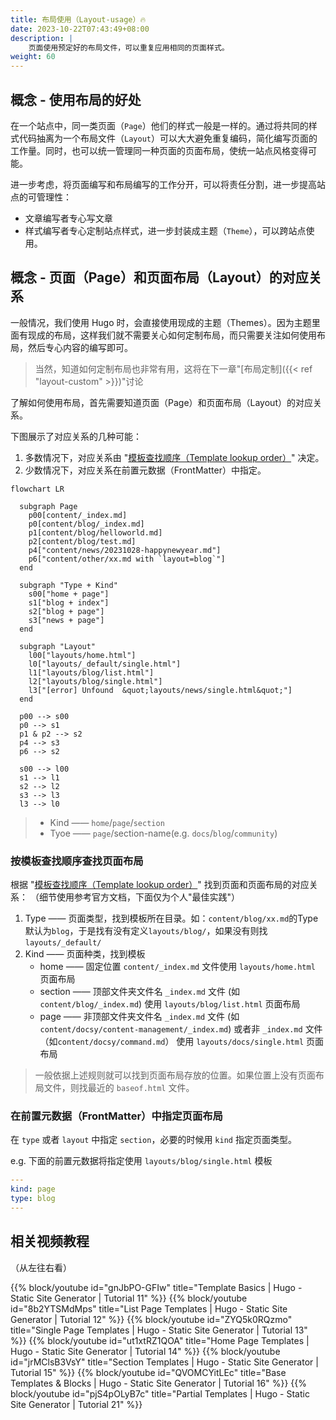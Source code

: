 ```yaml
---
title: 布局使用（Layout-usage）🔥
date: 2023-10-22T07:43:49+08:00
description: |
    页面使用预定好的布局文件，可以重复应用相同的页面样式。
weight: 60
---
```


[模板查找顺序（Template lookup order）]: https://gohugo.io/templates/lookup-order/

## 概念 - 使用布局的好处

在一个站点中，同一类页面（`Page`）他们的样式一般是一样的。通过将共同的样式代码抽离为一个布局文件（`Layout`）可以大大避免重复编码，简化编写页面的工作量。同时，也可以统一管理同一种页面的页面布局，使统一站点风格变得可能。

进一步考虑，将页面编写和布局编写的工作分开，可以将责任分割，进一步提高站点的可管理性：

+ 文章编写者专心写文章
+ 样式编写者专心定制站点样式，进一步封装成主题（`Theme`），可以跨站点使用。

## 概念 - 页面（Page）和页面布局（Layout）的对应关系

一般情况，我们使用 Hugo 时，会直接使用现成的主题（Themes）。因为主题里面有现成的布局，这样我们就不需要关心如何定制布局，而只需要关注如何使用布局，然后专心内容的编写即可。

> 当然，知道如何定制布局也非常有用，这将在下一章"[布局定制]({{< ref "layout-custom" >}})"讨论

了解如何使用布局，首先需要知道页面（Page）和页面布局（Layout）的对应关系。

下图展示了对应关系的几种可能：

1. 多数情况下，对应关系由 "[模板查找顺序（Template lookup order）][]" 决定。
1. 少数情况下，对应关系在前置元数据（FrontMatter）中指定。

```mermaid
flowchart LR

  subgraph Page
    p00[content/_index.md]
    p0[content/blog/_index.md]
    p1[content/blog/helloworld.md]
    p2[content/blog/test.md]
    p4["content/news/20231028-happynewyear.md"]
    p6["content/other/xx.md with `layout=blog`"]
  end

  subgraph "Type + Kind"
    s00["home + page"]
    s1["blog + index"]
    s2["blog + page"]
    s3["news + page"]
  end

  subgraph "Layout"
    l00["layouts/home.html"]
    l0["layouts/_default/single.html"]
    l1["layouts/blog/list.html"]
    l2["layouts/blog/single.html"]
    l3["[error] Unfound  &quot;layouts/news/single.html&quot;"]
  end

  p00 --> s00
  p0 --> s1
  p1 & p2 --> s2
  p4 --> s3
  p6 --> s2

  s00 --> l00
  s1 --> l1
  s2 --> l2
  s3 --> l3
  l3 --> l0
```

> + Kind —— `home`/`page`/`section`
> + Tyoe —— `page`/section-name(e.g. `docs`/`blog`/`community`)

### 按模板查找顺序查找页面布局

根据 "[模板查找顺序（Template lookup order）][]" 找到页面和页面布局的对应关系： （细节使用参考官方文档，下面仅为个人"最佳实践"）

1. Type —— 页面类型，找到模板所在目录。如：`content/blog/xx.md`的Type默认为`blog`，于是找有没有定义`layouts/blog/`，如果没有则找`layouts/_default/`
1. Kind —— 页面种类，找到模板
    + home —— 固定位置 `content/_index.md` 文件使用 `layouts/home.html` 页面布局
    + section —— 顶部文件夹文件名 `_index.md` 文件 (如`content/blog/_index.md`) 使用 `layouts/blog/list.html` 页面布局
    + page —— 非顶部文件夹文件名 `_index.md` 文件 (如`content/docsy/content-management/_index.md`) 或者非 `_index.md` 文件 （如`content/docsy/command.md`） 使用 `layouts/docs/single.html` 页面布局

> 一般依据上述规则就可以找到页面布局存放的位置。如果位置上没有页面布局文件，则找最近的 `baseof.html` 文件。

### 在前置元数据（FrontMatter）中指定页面布局

在 `type` 或者 `layout` 中指定 `section`，必要的时候用 `kind` 指定页面类型。

e.g. 下面的前置元数据将指定使用 `layouts/blog/single.html` 模板

```yaml
---
kind: page
type: blog
---
```

## 相关视频教程

（从左往右看）

{{% block/youtube id="gnJbPO-GFIw" title="Template Basics | Hugo - Static Site Generator | Tutorial 11" %}}
{{% block/youtube id="8b2YTSMdMps" title="List Page Templates | Hugo - Static Site Generator | Tutorial 12" %}}
{{% block/youtube id="ZYQ5k0RQzmo" title="Single Page Templates | Hugo - Static Site Generator | Tutorial 13" %}}
{{% block/youtube id="ut1xtRZ1QOA" title="Home Page Templates | Hugo - Static Site Generator | Tutorial 14" %}}
{{% block/youtube id="jrMClsB3VsY" title="Section Templates | Hugo - Static Site Generator | Tutorial 15" %}}
{{% block/youtube id="QVOMCYitLEc" title="Base Templates & Blocks | Hugo - Static Site Generator | Tutorial 16" %}}
{{% block/youtube id="pjS4pOLyB7c" title="Partial Templates | Hugo - Static Site Generator | Tutorial 21" %}}
